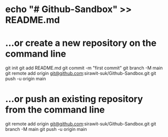 

# echo "# Github-Sandbox" >> README.md

# …or create a new repository on the command line

git init
git add README.md
git commit -m "first commit"
git branch -M main
git remote add origin git@github.com:sirawit-suk/Github-Sandbox.git
git push -u origin main


# …or push an existing repository from the command line
git remote add origin git@github.com:sirawit-suk/Github-Sandbox.git
git branch -M main
git push -u origin main